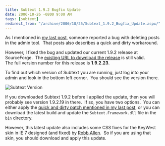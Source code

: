 ```yaml
---
title: Subtext 1.9.2 Bugfix Update
date: 2006-10-26 -0800 9:00 AM
tags: [subtext]
redirect_from: "/archive/2006/10/25/Subtext_1.9.2_Bugfix_Update.aspx/"
---
```


As I mentioned in [my last
post](https://haacked.com/archive/2006/10/26/PATCH_Cannot_Delete_Posts_In_Subtext_1.9.2.aspx "Cannot Delete Posts"),
someone reported a bug with deleting posts in the admin tool.  That
posts also describes a quick and dirty workaround.

However, I fixed the bug and updated our current 1.9.2 release at
SourceForge.  The [existing URL to download the
release](https://sourceforge.net/project/showfiles.php?group_id=137896&package_id=181920&release_id=458502 "Download Subtext 1.9.2")
is still valid.  The full version number for this release is
**1.9.2.23**.

To find out which version of Subtext you are running, just log into your
admin and look in the bottom left corner.  You should see the version
there.

![Subtext
Version](https://haacked.com/images/haacked_com/WindowsLiveWriter/Subtext1.9.2BugfixUpdate_1064E/Subtext-VersionInfo%5B4%5D.png)

If you downloaded Subtext 1.9.2 before I applied the update, then you
will probably see version 1.9.2.19 in there.  If so, you have two
options.  You can either apply the [quick and dirty patch mentioned in
my last
post](https://haacked.com/archive/2006/10/26/PATCH_Cannot_Delete_Posts_In_Subtext_1.9.2.aspx "Quick and dirty patch"),
or you can download the latest build and update the
`Subtext.Framework.dll` file in the `bin` directory.

However, this latest update also includes some CSS fixes for the KeyWest
skin in IE 7 designed (and fixed) by [Robb
Allen](http://blog.robballen.com/ "Robb Allen").  So if you are using
that skin, you should download and apply this update.

